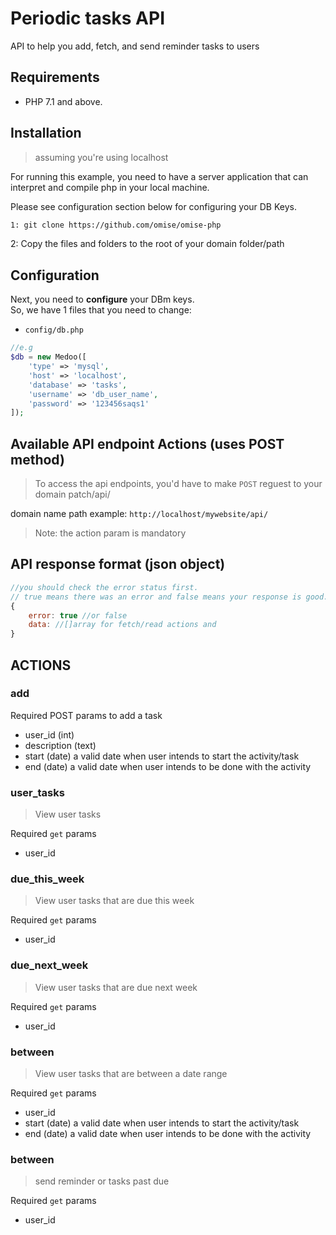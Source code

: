 # Periodic tasks API

API to help you add, fetch, and send reminder tasks to users

## Requirements
- PHP 7.1 and above.

## Installation
 > assuming you're using localhost

For running this example, you need to have a server application that can interpret and compile php in your local machine.

Please see configuration section below for configuring your DB Keys.

```bash
1: git clone https://github.com/omise/omise-php
```

2: Copy the files and folders to the root of your domain folder/path 

## Configuration
Next, you need to **configure** your DBm keys.  
So, we have 1 files that you need to change:
- `config/db.php`

```php
//e.g
$db = new Medoo([
    'type' => 'mysql',
    'host' => 'localhost',
    'database' => 'tasks',
    'username' => 'db_user_name',
    'password' => '123456saqs1'
]);
```

## Available API endpoint Actions (uses POST method)

> To access the api endpoints, you'd have to make ```POST``` reguest to your domain patch/api/

domain name path example: ```http://localhost/mywebsite/api/```

> Note: the action param is mandatory

## API response format (json object)
```javascript
//you should check the error status first.
// true means there was an error and false means your response is good.
{
    error: true //or false
    data: //[]array for fetch/read actions and
}
```

## ACTIONS

### add
Required POST params to add a task
 - user_id (int)
 - description (text)
 - start (date) a valid date when user intends to start the activity/task
 - end (date) a valid date when user intends to be done with the activity

### user_tasks
> View user tasks

Required ```get``` params
- user_id

### due_this_week
> View user tasks that are due this week

Required ```get``` params
- user_id

### due_next_week
> View user tasks that are due next week

Required ```get``` params
- user_id

### between
> View user tasks that are between a date range

Required ```get``` params
- user_id
- start (date) a valid date when user intends to start the activity/task
 - end (date) a valid date when user intends to be done with the activity

 ### between
 > send reminder or tasks past due

 Required ```get``` params
 - user_id
